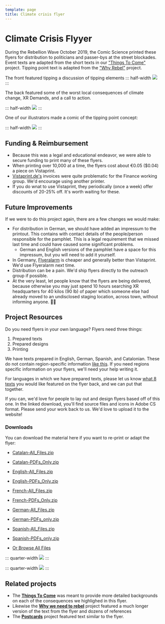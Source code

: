 ```yaml
---
template: page
title: Climate crisis flyer
---
```


# Climate Crisis Flyyer

During the Rebellion Wave October 2019, the Comic Science printed these flyers for distribution to politicians and passer-bys at the street blockades. Event texts are adapted from the short texts in our ["Things To Come"](https://xrscience.earth/en/things-to-come/) project. Tipping point text is adapted from the ["Why Rebel"](https://xrscience.earth/en/why-we-rebel.html) project.


The front featured tipping a discussion of tipping elements
::: half-width
![](https://resources.xrscience.earth/projects/climate-crisis-flyer/jpg/en/front-lowres.jpg)
:::


The back featured some of the worst local consequences of climate change, XR Demands, and a call to action.

::: half-width
![](https://resources.xrscience.earth/projects/climate-crisis-flyer/jpg/en/back-lowres.jpg)
:::


One of our illustrators made a comic of the tipping point concept:

::: half-width
![](https://resources.xrscience.earth/projects/climate-crisis-flyer/png/tippingpoints-comic.png)
:::


## Funding & Reimbursement
- Because this was a legal and educational endeavor, we were able to secure funding to print many of these flyers.
- When printing over 10,000 at a time, the flyers cost about €0.05 ($0.04) a piece on Vistaprint.
- [Vistaprint.de's](https://vistaprint.de) invoices were quite problematic for the Finance working group. We'd encourage using another printer.
- If you do wnat to use Vistaprint, they periodically (once a week) offer discounts of 20-25% off. It's worth waiting for these.


## Future Improvements
If we were to do this project again, there are a few changes we would make:

- For distribution in German, we should have added an impressum to the printout. This contains with contact details of the people/person responsible for the pamphlet. This is a legal requirement that we missed last time and could have caused some significant problems.
  - German and English versions of the pamphlet have a space for this impressum, but you will need to add it yourself.
- In Germany, [Flyeralarm](https://www.flyeralarm.com/de/) is cheaper and generally better than Vistaprint. We'd use Flyeralarm next time.
- Distribution can be a pain. We'd ship flyers directly to the outreach group if possible.
- At the very least, let people know that the flyers are being delivered, because otherwise you may just spend 10 hours searching XR headquarters for 40 kilos (90 lb) of  paper which someone else had already moved to an undisclosed staging location, across town, without informing anyone. 🤷‍♀️


## Project Resources
Do you need flyers in your own language? Flyers need three things:

1. Prepared texts
2. Prepared designs
3. Printing

We have texts prepared in English, German, Spanish, and Catalonian. These do not contain region-specific information [like this](https://xrscience.earth/en/things-to-come/survive-berlin.html). If you need regions specific information  on your flyers, we'll need your help writing it.

For languages in which we have prepared texts, please let us know [what 8 texts](http://localhost:5000/en/things-to-come/) you would like featured on the flyer back, and we can put that together.

If you can, we'd love for people to lay out and design flyers based off of this one. In the linked download, you'll find source files and icons in Adobe CS format. Please send your work back to us. We'd love to upload it to the website!



### Downloads

You can download the material here if you want to re-print or adapt the flyer:

* [Catalan-All_Files.zip](https://resources.xrscience.earth/projects/climate-crisis-flyer/2020-Spring/Catalan-All_Files.zip)
* [Catalan-PDFs_Only.zip](https://resources.xrscience.earth/projects/climate-crisis-flyer/2020-Spring/Catalan-PDFs_Only.zip)
* [English-All_Files.zip](https://resources.xrscience.earth/projects/climate-crisis-flyer/2020-Spring/English-All_Files.zip)
* [English-PDFs_Only.zip](https://resources.xrscience.earth/projects/climate-crisis-flyer/2020-Spring/English-PDFs_Only.zip)
* [French-All_Files.zip](https://resources.xrscience.earth/projects/climate-crisis-flyer/2020-Spring/French-All_Files.zip)
* [French-PDFs_Only.zip](https://resources.xrscience.earth/projects/climate-crisis-flyer/2020-Spring/French-PDFs_Only.zip)
* [German-All_Files.zip](https://resources.xrscience.earth/projects/climate-crisis-flyer/2020-Spring/German-All_Files.zip)
* [German-PDFs_only.zip](https://resources.xrscience.earth/projects/climate-crisis-flyer/2020-Spring/German-PDFs_only.zip)
* [Spanish-All_Files.zip](https://resources.xrscience.earth/projects/climate-crisis-flyer/2020-Spring/Spanish-All_Files.zip)
* [Spanish-PDFs_only.zip](https://resources.xrscience.earth/projects/climate-crisis-flyer/2020-Spring/Spanish-PDFs_only.zip)

* [Or Browse All Files](https://resources.xrscience.earth/projects/climate-crisis-flyer/)

::: quarter-width
![](https://resources.xrscience.earth/projects/climate-crisis-flyer/jpg/en/front-lowres-folded.jpg)
:::

::: quarter-width
![](https://resources.xrscience.earth/projects/climate-crisis-flyer/jpg/en/back-lowres-folded.jpg)
:::


## Related projects

* The **[Things To Come](/en/things-to-come.html)** was meant to provide more detailed backgrounds on each of the consequences we highlighed in this flyer.
* Likewise the **[Why we need to rebel](/en/why-we-rebel.html)** project featured a much longer version of the text from the flyer and dozens of references
* The **[Postcards](/en/postcards.html)** project featured text similar to the flyer.
